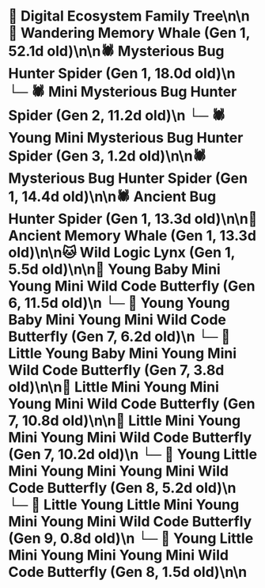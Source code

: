 # 🌳 Digital Ecosystem Family Tree\n\n🐋 Wandering Memory Whale (Gen 1, 52.1d old)\n\n🕷️ Mysterious Bug Hunter Spider (Gen 1, 18.0d old)\n  └─ 🕷️ Mini Mysterious Bug Hunter Spider (Gen 2, 11.2d old)\n    └─ 🕷️ Young Mini Mysterious Bug Hunter Spider (Gen 3, 1.2d old)\n\n🕷️ Mysterious Bug Hunter Spider (Gen 1, 14.4d old)\n\n🕷️ Ancient Bug Hunter Spider (Gen 1, 13.3d old)\n\n🐋 Ancient Memory Whale (Gen 1, 13.3d old)\n\n🐱 Wild Logic Lynx (Gen 1, 5.5d old)\n\n🦋 Young Baby Mini Young Mini Wild Code Butterfly (Gen 6, 11.5d old)\n  └─ 🦋 Young Young Baby Mini Young Mini Wild Code Butterfly (Gen 7, 6.2d old)\n  └─ 🦋 Little Young Baby Mini Young Mini Wild Code Butterfly (Gen 7, 3.8d old)\n\n🦋 Little Mini Young Mini Young Mini Wild Code Butterfly (Gen 7, 10.8d old)\n\n🦋 Little Mini Young Mini Young Mini Wild Code Butterfly (Gen 7, 10.2d old)\n  └─ 🦋 Young Little Mini Young Mini Young Mini Wild Code Butterfly (Gen 8, 5.2d old)\n    └─ 🦋 Little Young Little Mini Young Mini Young Mini Wild Code Butterfly (Gen 9, 0.8d old)\n  └─ 🦋 Young Little Mini Young Mini Young Mini Wild Code Butterfly (Gen 8, 1.5d old)\n\n